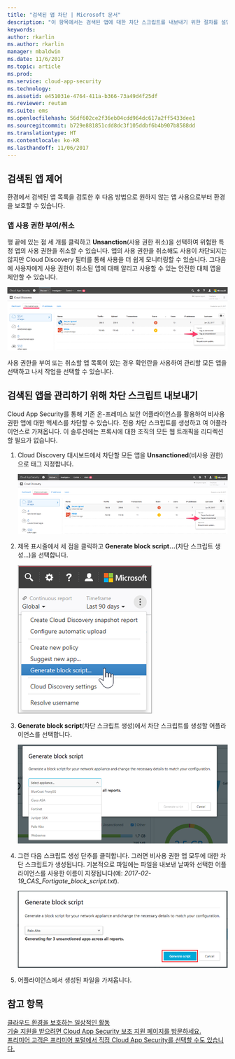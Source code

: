 ```yaml
---
title: "검색된 앱 차단 | Microsoft 문서"
description: "이 항목에서는 검색된 앱에 대한 차단 스크립트를 내보내기 위한 절차를 설명합니다."
keywords: 
author: rkarlin
ms.author: rkarlin
manager: mbaldwin
ms.date: 11/6/2017
ms.topic: article
ms.prod: 
ms.service: cloud-app-security
ms.technology: 
ms.assetid: e451031e-4764-411a-b366-73a49d4f25df
ms.reviewer: reutam
ms.suite: ems
ms.openlocfilehash: 56df602ce2f36eb04cdd964dc617a2ff5433dee1
ms.sourcegitcommit: b729e881851cdd8dc3f105ddbf6b4b907b8588dd
ms.translationtype: HT
ms.contentlocale: ko-KR
ms.lasthandoff: 11/06/2017
---
```

## <a name="govern-discovered-apps"></a>검색된 앱 제어

환경에서 검색된 앱 목록을 검토한 후 다음 방법으로 원하지 않는 앱 사용으로부터 환경을 보호할 수 있습니다.

### <a name="sanctioningunsanctioning-an-app"></a>앱 사용 권한 부여/취소 

행 끝에 있는 점 세 개를 클릭하고 **Unsanction**(사용 권한 취소)을 선택하여 위험한 특정 앱의 사용 권한을 취소할 수 있습니다.
앱의 사용 권한을 취소해도 사용이 차단되지는 않지만 Cloud Discovery 필터를 통해 사용을 더 쉽게 모니터링할 수 있습니다. 그다음에 사용자에게 사용 권한이 취소된 앱에 대해 알리고 사용할 수 있는 안전한 대체 앱을 제안할 수 있습니다.

![비사용 권한으로 태그 지정](./media/tag-as-unsanctioned.png)  


사용 권한을 부여 또는 취소할 앱 목록이 있는 경우 확인란을 사용하여 관리할 모든 앱을 선택하고 나서 작업을 선택할 수 있습니다.


## <a name="export-a-block-script-to-govern-discovered-apps"></a>검색된 앱을 관리하기 위해 차단 스크립트 내보내기

Cloud App Security를 통해 기존 온-프레미스 보안 어플라이언스를 활용하여 비사용 권한 앱에 대한 액세스를 차단할 수 있습니다. 전용 차단 스크립트를 생성하고 여 어플라이언스로 가져옵니다.
이 솔루션에는 프록시에 대한 조직의 모든 웹 트래픽을 리디렉션할 필요가 없습니다.

1. Cloud Discovery 대시보드에서 차단할 모든 앱을 **Unsanctioned**(비사용 권한)으로 태그 지정합니다.

   ![비사용 권한으로 태그 지정](./media/tag-as-unsanctioned.png)  

2. 제목 표시줄에서 세 점을 클릭하고 **Generate block script...**(차단 스크립트 생성...)을 선택합니다. 

   ![차단 스크립트 생성](./media/generate-block-script.png)  

3. **Generate block script**(차단 스크립트 생성)에서 차단 스크립트를 생성할 어플라이언스를 선택합니다. 

   ![차단 스크립트 팝업 생성](./media/generate-block-script-popup.png)  

4. 그런 다음 스크립트 생성 단추를 클릭합니다. 그러면 비사용 권한 앱 모두에 대한 차단 스크립트가 생성됩니다. 기본적으로 파일에는 파일을 내보낸 날짜와 선택한 어플라이언스를 사용한 이름이 지정됩니다(예: *2017-02-19_CAS_Fortigate_block_script.txt*). 

   ![차단 스크립트 생성 단추](./media/generate-block-script-button.png)  

5. 어플라이언스에서 생성된 파일을 가져옵니다.



## <a name="see-also"></a>참고 항목  
[클라우드 환경을 보호하는 일상적인 활동](daily-activities-to-protect-your-cloud-environment.md)   
[기술 지원을 받으려면 Cloud App Security 보조 지원 페이지를 방문하세요.](http://support.microsoft.com/oas/default.aspx?prid=16031)   
[프리미어 고객은 프리미어 포털에서 직접 Cloud App Security를 선택할 수도 있습니다.](https://premier.microsoft.com/)  
  
  